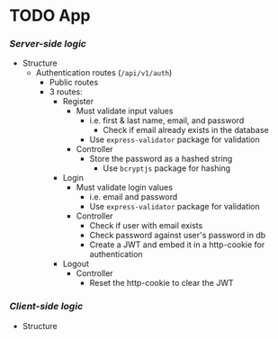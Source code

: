 # **TODO App**

### _Server-side logic_

- Structure
  - Authentication routes (`/api/v1/auth`)
    - Public routes
    - 3 routes:
      - Register
        - Must validate input values
          - i.e. first & last name, email, and password
            - Check if email already exists in the database
          - Use `express-validator` package for validation
        - Controller
          - Store the password as a hashed string
            - Use `bcryptjs` package for hashing
      - Login
        - Must validate login values
          - i.e. email and password
          - Use `express-validator` package for validation
        - Controller
          - Check if user with email exists
          - Check password against user's password in db
          - Create a JWT and embed it in a http-cookie for authentication
      - Logout
        - Controller
          - Reset the http-cookie to clear the JWT

### _Client-side logic_

- Structure
